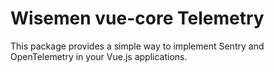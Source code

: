 # Wisemen vue-core Telemetry

This package provides a simple way to implement Sentry and OpenTelemetry in your Vue.js applications.
